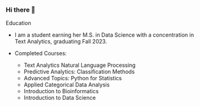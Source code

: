 ### Hi there 👋

<!--
**cadyberry/cadyberry** is a ✨ _special_ ✨ repository because its `README.md` (this file) appears on your GitHub profile.

Here are some ideas to get you started:

- 🔭 I’m currently working on ...
- 🌱 I’m currently learning ...
- 👯 I’m looking to collaborate on ...
- 🤔 I’m looking for help with ...
- 💬 Ask me about ...
- 📫 How to reach me: ...
- 😄 Pronouns: ...
- ⚡ Fun fact: ...
--> 

Education

- I am a student earning her M.S. in Data Science with a concentration in Text Analytics, graduating Fall 2023. 

- Completed Courses:
  - Text Analytics Natural Language Processing 
  - Predictive Analytics: Classification Methods
  - Advanced Topics: Python for Statistics
  - Applied Categorical Data Analysis
  - Introduction to Bioinformatics
  - Introduction to Data Science


